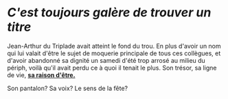 # _C'est toujours galère de trouver un **titre**_
Jean-Arthur du Triplade avait atteint le fond du trou. 
En plus d'avoir un nom qui lui valait d'être le sujet de moquerie principale de tous ces collègues, et d'avoir abandonné sa dignité un samedi d'été trop arrosé au milieu du périph, voilà qu'il avait perdu ce à quoi il tenait le plus.
Son trésor, sa ligne de vie, [**sa raison d'être.**](https://www.youtube.com/watch?v=dQw4w9WgXcQ)

Son pantalon?
Sa voix?
Le sens de la fête?